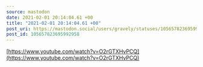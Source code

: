 ```yaml
---
source: mastodon
date: 2021-02-01 20:14:04.61 +00
title: "2021-02-01 20:14:04.61 +00"
post_uri: https://mastodon.social/users/gravely/statuses/105657823695992958
post_id: 105657823695992958
---
```

[https://www.youtube.com/watch?v=O2rGTXHvPCQ](https://www.youtube.com/watch?v=O2rGTXHvPCQ)


